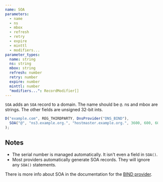 ```yaml
---
name: SOA
parameters:
  - name
  - ns
  - mbox
  - refresh
  - retry
  - expire
  - minttl
  - modifiers...
parameter_types:
  name: string
  ns: string
  mbox: string
  refresh: number
  retry: number
  expire: number
  minttl: number
  "modifiers...": RecordModifier[]
---
```


`SOA` adds an `SOA` record to a domain. The name should be `@`.  ns and mbox are strings. The other fields are unsigned 32-bit ints.

```javascript
D("example.com", REG_THIRDPARTY, DnsProvider("DNS_BIND"),
  SOA("@", "ns3.example.org.", "hostmaster.example.org.", 3600, 600, 604800, 1440),
);
```

## Notes

* The serial number is managed automatically.  It isn't even a field in `SOA()`.
* Most providers automatically generate SOA records.  They will ignore any `SOA()` statements.

There is more info about SOA in the documentation for the [BIND provider](../../_providers/bind.md).
